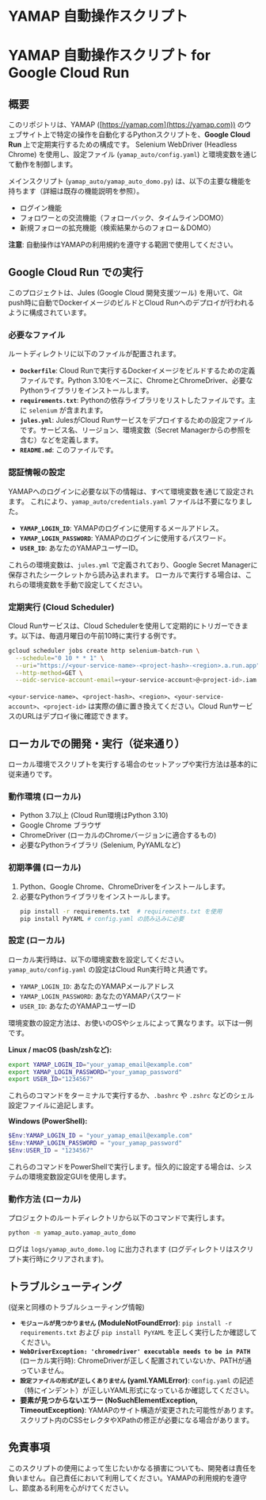 # YAMAP 自動操作スクリプト

# YAMAP 自動操作スクリプト for Google Cloud Run

## 概要

このリポジトリは、YAMAP ([https://yamap.com](https://yamap.com)) のウェブサイト上で特定の操作を自動化するPythonスクリプトを、**Google Cloud Run** 上で定期実行するための構成です。
Selenium WebDriver (Headless Chrome) を使用し、設定ファイル (`yamap_auto/config.yaml`) と環境変数を通じて動作を制御します。

メインスクリプト (`yamap_auto/yamap_auto_domo.py`) は、以下の主要な機能を持ちます（詳細は既存の機能説明を参照）。

*   ログイン機能
*   フォロワーとの交流機能（フォローバック、タイムラインDOMO）
*   新規フォローの拡充機能（検索結果からのフォロー＆DOMO）

**注意**: 自動操作はYAMAPの利用規約を遵守する範囲で使用してください。

## Google Cloud Run での実行

このプロジェクトは、Jules (Google Cloud 開発支援ツール) を用いて、Git push時に自動でDockerイメージのビルドとCloud Runへのデプロイが行われるように構成されています。

### 必要なファイル

ルートディレクトリに以下のファイルが配置されます。

*   **`Dockerfile`**: Cloud Runで実行するDockerイメージをビルドするための定義ファイルです。Python 3.10をベースに、ChromeとChromeDriver、必要なPythonライブラリをインストールします。
*   **`requirements.txt`**: Pythonの依存ライブラリをリストしたファイルです。主に `selenium` が含まれます。
*   **`jules.yml`**: JulesがCloud Runサービスをデプロイするための設定ファイルです。サービス名、リージョン、環境変数（Secret Managerからの参照を含む）などを定義します。
*   **`README.md`**: このファイルです。

### 認証情報の設定

YAMAPへのログインに必要な以下の情報は、すべて環境変数を通じて設定されます。
これにより、`yamap_auto/credentials.yaml` ファイルは不要になりました。

-   **`YAMAP_LOGIN_ID`**: YAMAPのログインに使用するメールアドレス。
-   **`YAMAP_LOGIN_PASSWORD`**: YAMAPのログインに使用するパスワード。
-   **`USER_ID`**: あなたのYAMAPユーザーID。

これらの環境変数は、`jules.yml` で定義されており、Google Secret Managerに保存されたシークレットから読み込まれます。
ローカルで実行する場合は、これらの環境変数を手動で設定してください。

### 定期実行 (Cloud Scheduler)

Cloud Runサービスは、Cloud Schedulerを使用して定期的にトリガーできます。以下は、毎週月曜日の午前10時に実行する例です。

```bash
gcloud scheduler jobs create http selenium-batch-run \
  --schedule="0 10 * * 1" \
  --uri="https://<your-service-name>-<project-hash>-<region>.a.run.app" \
  --http-method=GET \
  --oidc-service-account-email=<your-service-account>@<project-id>.iam.gserviceaccount.com
```
`<your-service-name>`、`<project-hash>`、`<region>`、`<your-service-account>`、`<project-id>` は実際の値に置き換えてください。Cloud RunサービスのURLはデプロイ後に確認できます。

## ローカルでの開発・実行（従来通り）

ローカル環境でスクリプトを実行する場合のセットアップや実行方法は基本的に従来通りです。

### 動作環境 (ローカル)

- Python 3.7以上 (Cloud Run環境はPython 3.10)
- Google Chrome ブラウザ
- ChromeDriver (ローカルのChromeバージョンに適合するもの)
- 必要なPythonライブラリ (Selenium, PyYAMLなど)

### 初期準備 (ローカル)

1.  Python、Google Chrome、ChromeDriverをインストールします。
2.  必要なPythonライブラリをインストールします。
    ```bash
    pip install -r requirements.txt  # requirements.txt を使用
    pip install PyYAML # config.yaml の読み込みに必要
    ```

### 設定 (ローカル)

ローカル実行時は、以下の環境変数を設定してください。
`yamap_auto/config.yaml` の設定はCloud Run実行時と共通です。

-   `YAMAP_LOGIN_ID`: あなたのYAMAPメールアドレス
-   `YAMAP_LOGIN_PASSWORD`: あなたのYAMAPパスワード
-   `USER_ID`: あなたのYAMAPユーザーID

環境変数の設定方法は、お使いのOSやシェルによって異なります。以下は一例です。

**Linux / macOS (bash/zshなど):**
```bash
export YAMAP_LOGIN_ID="your_yamap_email@example.com"
export YAMAP_LOGIN_PASSWORD="your_yamap_password"
export USER_ID="1234567"
```
これらのコマンドをターミナルで実行するか、`.bashrc` や `.zshrc` などのシェル設定ファイルに追記します。

**Windows (PowerShell):**
```powershell
$Env:YAMAP_LOGIN_ID = "your_yamap_email@example.com"
$Env:YAMAP_LOGIN_PASSWORD = "your_yamap_password"
$Env:USER_ID = "1234567"
```
これらのコマンドをPowerShellで実行します。恒久的に設定する場合は、システムの環境変数設定GUIを使用します。

### 動作方法 (ローカル)

プロジェクトのルートディレクトリから以下のコマンドで実行します。
```bash
python -m yamap_auto.yamap_auto_domo
```
ログは `logs/yamap_auto_domo.log` に出力されます (ログディレクトリはスクリプト実行時にクリアされます)。

## トラブルシューティング

(従来と同様のトラブルシューティング情報)

-   **`モジュールが見つかりません` (ModuleNotFoundError)**:
    `pip install -r requirements.txt` および `pip install PyYAML` を正しく実行したか確認してください。
-   **`WebDriverException: 'chromedriver' executable needs to be in PATH`** (ローカル実行時):
    ChromeDriverが正しく配置されていないか、PATHが通っていません。
-   **`設定ファイルの形式が正しくありません` (yaml.YAMLError)**:
    `config.yaml` の記述（特にインデント）が正しいYAML形式になっているか確認してください。
-   **要素が見つからないエラー (NoSuchElementException, TimeoutException)**:
    YAMAPのサイト構造が変更された可能性があります。スクリプト内のCSSセレクタやXPathの修正が必要になる場合があります。

## 免責事項

このスクリプトの使用によって生じたいかなる損害についても、開発者は責任を負いません。自己責任において利用してください。YAMAPの利用規約を遵守し、節度ある利用を心がけてください。
